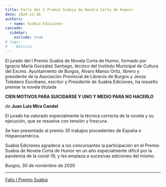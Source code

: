 ```yaml
---
title: Fallo del I Premio Suabia de Novela Corta de Humor»
date: 2020-11-30
authors:
  - name: Suabia Ediciones
cascade:
  sidebar:
    exclude: true
# tags:
#  - Noticia
---
```

El jurado del I Premio Suabia de Novela Corta de Humor, formado por Ignacio María González Santiago, técnico del Instituto Municipal de Cultura del Excmo. Ayuntamiento de Burgos, Álvaro Manso Ortiz, librero y presidente de la Asociación Provincial de
Libreros de Burgos y Jesús Toledano Escribano, escritor y Presidente de Suabia Ediciones, ha resuelto premiar la novela titulada

**CIEN MOTIVOS PARA SUICIDARSE Y UNO Y MEDIO PARA NO HACERLO**

de **Juan Luis Mira Candel**

El jurado ha valorado especialmente la técnica correcta de la novela y su ejecución, que se resuelve con tensión y frescura.

Se han presentado al premio 35 trabajos procedentes de España e Hispanoamérica.

Suabia Ediciones agradece a los concursantes la participación en el Premio Suabia de Novela Corta de Humor en un año especialmente difícil por la pandemia de la covid-19, y les emplaza a sucesivas ediciones del mismo.


Burgos, 30 de noviembre de 2020

---
[Fallo I Premio Suabia](/pdf/premio/fallo_i_premio.pdf)